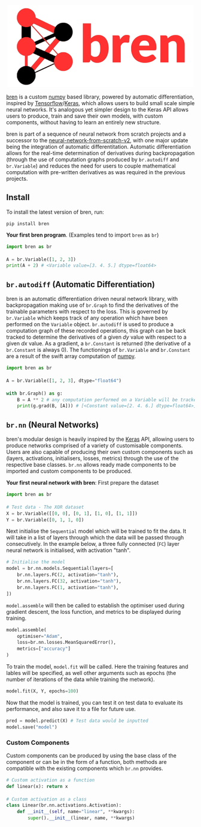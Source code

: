   <div id="header" align="center">
    <img id="logo" src="https://github.com/OmPanchal/Bren/blob/main/bren/B.png" ></img>   
  </div>

[bren](https://pypi.org/project/bren/) is a custom [numpy](https://numpy.org) based library, powered by automatic differentiation, inspired by [Tensorflow](https://www.tensorflow.org)/[Keras](https://keras.io), which allows users to build small scale simple neural networks. It's analogous yet simpler design to the Keras API allows users to produce, train and save their own models, with custom components, without having to learn an entirely new structure.

bren is part of a sequence of neural network from scratch projects and a successor to the [neural-network-from-scratch-v2](https://github.com/OmPanchal/nn-from-scratch-2), with one major update being the integration of automatic differentitation. Automatic differentiation allows for the real-time determination of derivatives during backpropagation (through the use of computation graphs produced by `br.autodiff` and `br.Variable`) and reduces the need for users to couple mathematical computation with pre-written derivatives as was required in the previous projects.

## Install

To install the latest version of bren, run:

```
pip install bren
```

**Your first bren program**. (Examples tend to import `bren` as `br`)

```python
import bren as br

A = br.Variable([1, 2, 3])
print(A + 2) # <Variable value=[3. 4. 5.] dtype=float64>
```

## `br.autodiff` (Automatic Differentiation)

bren is an automatic differentiation driven neural network library, with backpropagation making use of `br.Graph` to find the derivatives of the trainable parameters with respect to the loss. This is governed by `br.Variable` which keeps track of any operation which have been performed on the `Variable` object. `br.autodiff` is used to produce a computation graph of these recorded operations, this graph can be back tracked to determine the derivatives of a given _dy_ value with respect to a given _dx_ value. As a gradient, a `br.Constant` is returned (the derivative of a `br.Constant` is always 0). The functionings of `br.Variable` and `br.Constant` are a result of the swift array computation of [numpy](https://numpy.org).

```python
import bren as br

A = br.Variable([1, 2, 3], dtype="float64")

with br.Graph() as g:
	B = A ** 2 # any computation performed on a Variable will be tracked
	print(g.grad(B, [A])) # [<Constant value=[2. 4. 6.] dtype=float64>]
```

## `br.nn` (Neural Networks)

bren's modular design is heavily inspired by the [Keras](https://keras.io) API, allowing users to produce networks comprised of a variety of customisable components. Users are also capable of producing their own custom components such as (layers, activations, initialisers, losses, metrics) through the use of the respective base classes. `br.nn` allows ready made components to be imported and custom components to be produced.

**Your first neural network with bren**: First prepare the dataset

```python
import bren as br

# Test data - The XOR dataset
X = br.Variable([[0, 0], [0, 1], [1, 0], [1, 1]])
Y = br.Variable([0, 1, 1, 0])
```

Next initialise the `Sequential` model which will be trained to fit the data. It will take in a list of layers through which the data will be passed through consecutively. In the example below, a three fully connected (`FC`) layer neural network is initialised, with activation "tanh".

```python
# Initialise the model
model = br.nn.models.Sequential(layers=[
	br.nn.layers.FC(2, activation="tanh"),
	br.nn.layers.FC(32, activation="tanh"),
	br.nn.layers.FC(1, activation="tanh"),
])
```

`model.assemble` will then be called to establish the optimiser used during gradient descent, the loss function, and metrics to be displayed during training.

```python
model.assemble(
	optimiser="Adam",
 	loss=br.nn.losses.MeanSquaredError(),
	metrics=["accuracy"]
)
```

To train the model, `model.fit` will be called. Here the training features and lables will be specified, as well other arguments such as epochs (the number of iterations of the data while training the metwork).

```python
model.fit(X, Y, epochs=100)
```

Now that the model is trained, you can test it on test data to evaluate its performance, and also save it to a file for future use.

```python
pred = model.predict(X) # Test data would be inputted
model.save("model")
```

### Custom Components

Custom components can be produced by using the base class of the component or can be in the form of a function, both methods are compatible with the existing components which `br.nn` provides.

```python
# Custom activation as a function
def linear(x): return x

# Custom activation as a class
class Linear(br.nn.activations.Activation):
	def __init__(self, name="linear", **kwargs):
		super().__init__(linear, name, **kwargs)
```
